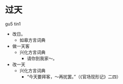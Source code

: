 # 过天
gu5 tin1
+ 改日。
  * 如皋方言词典
+ 做一天客
  * 兴化方言词典
    - 请你到我家～。
+ 改一天
  * 兴化方言词典
    - “今天要拜客，～再扰罢。”（《官场现形记》二四）
